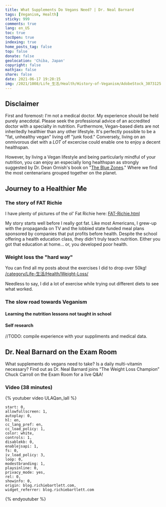 ```yaml
---
title: What Supplements Do Vegans Need? | Dr. Neal Barnard
tags: [Veganism, Health]
sticky: 999
comments: true
lang: en_US
toc: true
tocOpen: true
indexing: true
home_posts_tag: false
top: false
donate: false
geolocation: 'Chiba, Japan'
copyright: false
mathjax: false
share: false
date: 2021-06-17 19:28:15
img: /2021/1008/Life_生活/Health/History-of-Veganism/AdobeStock_307312503.svg
---
```


## Disclaimer
 First and foremost: I'm not a medical doctor. My experience should be held purely anecdotal. Please seek the professional advice of an accredited doctor with a specialty in nutrition. Furthermore, Vegan-based diets are not inheritedly healthier than any other lifestyle. It's perfectly possible to be a "fat, unhealthy vegan" living off "junk food." Conversely, living on an onmivorous diet with a *LOT* of excercise could enable one to enjoy a decent healthspan. 
 
 However, by living a Vegan lifestyle and being particularly mindful of your nutrition, you can enjoy an especially long healthspan as strongly suggested by Dr. Dean Ornish's book on "[The Blue Zones](https://www.amazon.com/Blue-Zones-Second-Lessons-Longest/dp/1426209487)." Where we find the most centenarians grouped together on the planet.


## Journey to a Healthier Me

### The story of FAT Richie
 I have plenty of pictures of the ol' Fat Richie here: [FAT-Richie.html](/2012/1230/Life_生活/Health/FAT-Richie.html)

 My story starts well before I really got fat. Like most Americans, I grew-up with the propaganda on TV and the lobbied state funded meal plans sponsored by companies that put profits before health. Despite the school offering a health education class, they didn't truly teach nutrition. Either you got that education at home... or, you developed poor health. 

### Weight loss the "hard way"
 You can find all my posts about the exercises I did to drop over 50kg! [/category/Life-生活/Health/Weight-Loss/](/category/Life-生活/Health/Weight-Loss/)

 Needless to say, I did a lot of exercise while trying out different diets to see what worked.

### The slow road towards Veganism


#### Learning the nutrition lessons not taught in school


#### Self research
  //TODO: compile experience with your suppliments and medical data.


## Dr. Neal Barnard on the Exam Room
 What supplements do vegans need to take? Is a daily multi-vitamin necessary? Find out as Dr. Neal Barnard joins “The Weight Loss Champion” Chuck Carroll on the Exam Room for a live Q&A!


### Video (38 minutes)
{% youtuber video ULAQan_laII %}

    start: 0,
    allowfullscreen: 1,
    autoplay: 0,
    hl: en,
    cc_lang_pref: en,
    cc_load_policy: 1,
    color: white,
    controls: 1,
    disablekb: 0,
    enablejsapi: 1,
    fs: 0,
    iv_load_policy: 3,
    loop: 0,
    modestbranding: 1,
    playsinline: 0,
    privacy_mode: yes,
    rel: 0,
    showinfo: 0,
    origin: blog.richiebartlett.com,
    widget_referrer: blog.richiebartlett.com
{% endyoutuber %}
